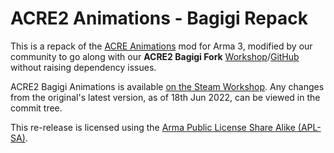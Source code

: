 # ACRE2 Animations - Bagigi Repack

This is a repack of the [ACRE Animations](https://steamcommunity.com/sharedfiles/filedetails/?id=2140308792) mod for Arma 3, modified by our community to go along with our **ACRE2 Bagigi Fork** [Workshop](https://steamcommunity.com/sharedfiles/filedetails/?id=3012268676)/[GitHub](https://github.com/bagigi-arma/acre2/) without raising dependency issues.

ACRE2 Bagigi Animations is available [on the Steam Workshop](https://steamcommunity.com/sharedfiles/filedetails/?id=3126781754).
Any changes from the original's latest version, as of 18th Jun 2022, can be viewed in the commit tree.

This re-release is licensed using the [Arma Public License Share Alike (APL-SA)](https://www.bohemia.net/community/licenses/arma-public-license-share-alike).
